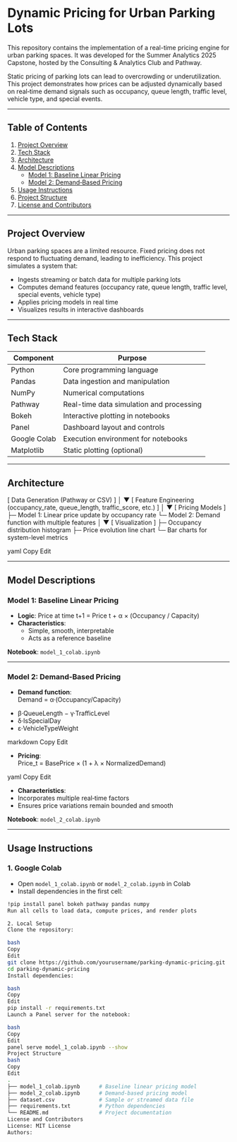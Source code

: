 # Dynamic Pricing for Urban Parking Lots

This repository contains the implementation of a real-time pricing engine for urban parking spaces. It was developed for the Summer Analytics 2025 Capstone, hosted by the Consulting & Analytics Club and Pathway.

Static pricing of parking lots can lead to overcrowding or underutilization. This project demonstrates how prices can be adjusted dynamically based on real‑time demand signals such as occupancy, queue length, traffic level, vehicle type, and special events.

---

## Table of Contents

1. [Project Overview](#project-overview)  
2. [Tech Stack](#tech-stack)  
3. [Architecture](#architecture)  
4. [Model Descriptions](#model-descriptions)  
   - [Model 1: Baseline Linear Pricing](#model-1-baseline-linear-pricing)  
   - [Model 2: Demand‑Based Pricing](#model-2-demand-based-pricing)  
5. [Usage Instructions](#usage-instructions)  
6. [Project Structure](#project-structure)  
7. [License and Contributors](#license-and-contributors)  

---

## Project Overview

Urban parking spaces are a limited resource. Fixed pricing does not respond to fluctuating demand, leading to inefficiency. This project simulates a system that:

- Ingests streaming or batch data for multiple parking lots  
- Computes demand features (occupancy rate, queue length, traffic level, special events, vehicle type)  
- Applies pricing models in real time  
- Visualizes results in interactive dashboards  

---

## Tech Stack

| Component        | Purpose                                 |
|------------------|-----------------------------------------|
| Python           | Core programming language               |
| Pandas           | Data ingestion and manipulation         |
| NumPy            | Numerical computations                  |
| Pathway          | Real-time data simulation and processing|
| Bokeh            | Interactive plotting in notebooks       |
| Panel            | Dashboard layout and controls           |
| Google Colab     | Execution environment for notebooks     |
| Matplotlib       | Static plotting (optional)              |

---

## Architecture

[ Data Generation (Pathway or CSV) ]
│
▼
[ Feature Engineering (occupancy_rate, queue_length, traffic_score, etc.) ]
│
▼
[ Pricing Models ]
├─ Model 1: Linear price update by occupancy rate
└─ Model 2: Demand function with multiple features
│
▼
[ Visualization ]
├─ Occupancy distribution histogram
├─ Price evolution line chart
└─ Bar charts for system-level metrics

yaml
Copy
Edit

---

## Model Descriptions

### Model 1: Baseline Linear Pricing

- **Logic**: Price at time t+1 = Price t + α × (Occupancy / Capacity)  
- **Characteristics**:  
  - Simple, smooth, interpretable  
  - Acts as a reference baseline  

**Notebook**: `model_1_colab.ipynb`  

---

### Model 2: Demand‑Based Pricing

- **Demand function**:  
Demand = α·(Occupancy/Capacity)
+ β·QueueLength
− γ·TrafficLevel
+ δ·IsSpecialDay
+ ε·VehicleTypeWeight

markdown
Copy
Edit
- **Pricing**:  
Price_t = BasePrice × (1 + λ × NormalizedDemand)

yaml
Copy
Edit
- **Characteristics**:  
- Incorporates multiple real‑time factors  
- Ensures price variations remain bounded and smooth  

**Notebook**: `model_2_colab.ipynb`  

---

## Usage Instructions

### 1. Google Colab

- Open `model_1_colab.ipynb` or `model_2_colab.ipynb` in Colab  
- Install dependencies in the first cell:  
```bash
!pip install panel bokeh pathway pandas numpy
Run all cells to load data, compute prices, and render plots

2. Local Setup
Clone the repository:

bash
Copy
Edit
git clone https://github.com/yourusername/parking-dynamic-pricing.git
cd parking-dynamic-pricing
Install dependencies:

bash
Copy
Edit
pip install -r requirements.txt
Launch a Panel server for the notebook:

bash
Copy
Edit
panel serve model_1_colab.ipynb --show
Project Structure
bash
Copy
Edit
.
├── model_1_colab.ipynb      # Baseline linear pricing model
├── model_2_colab.ipynb      # Demand‑based pricing model
├── dataset.csv              # Sample or streamed data file
├── requirements.txt         # Python dependencies
└── README.md                # Project documentation
License and Contributors
License: MIT License
Authors:














